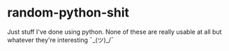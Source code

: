 # random-python-shit
Just stuff I've done using python. None of these are really usable at all but whatever they're interesting ¯\_(ツ)_/¯
